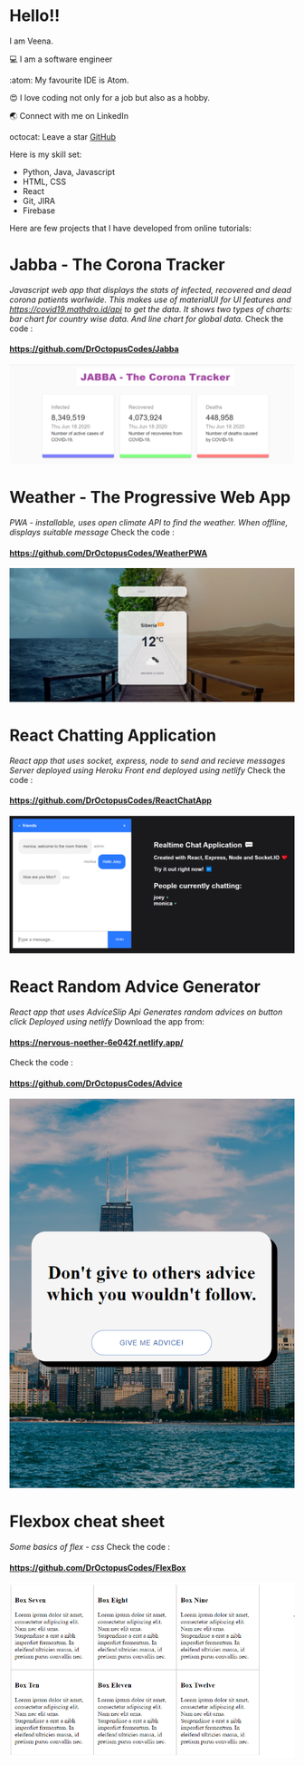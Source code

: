 # Hello!!   
I am Veena.    

:computer: I am a software engineer   

:atom: My favourite IDE is Atom.   

:heart_eyes: I love coding not only for a job but also as a hobby.   

:earth_asia: Connect with me on LinkedIn    

octocat: Leave a star [GitHub](https://github.com/DrOctopusCodes)

Here is my skill set:
- Python, Java, Javascript
- HTML, CSS
- React
- Git, JIRA
- Firebase

Here are few projects that I have developed from online tutorials:   

# Jabba - The Corona Tracker
*Javascript web app that displays the stats of infected, recovered and dead corona patients worlwide.*
*This makes use of materialUI for UI features and https://covid19.mathdro.id/api to get the data.*
*It shows two types of charts: bar chart for country wise data. And line chart for global data.*
Check the code :
#### https://github.com/DrOctopusCodes/Jabba

![Image of Project](https://github.com/DrOctopusCodes/Jabba/blob/master/screenshots/img1.PNG)


# Weather - The Progressive Web App
*PWA - installable, uses open climate API to find the weather.*
*When offline, displays suitable message*
Check the code :
#### https://github.com/DrOctopusCodes/WeatherPWA

![Image of Project](https://github.com/DrOctopusCodes/WeatherPWA/blob/master/screenshots/img3.PNG)




# React Chatting Application
*React app that uses socket, express, node to send and recieve messages*
*Server deployed using Heroku*
*Front end deployed using netlify*
Check the code :
#### https://github.com/DrOctopusCodes/ReactChatApp

![Image of Project](https://github.com/DrOctopusCodes/ReactChatApp/blob/master/screenshots/chat2.PNG)


# React Random Advice Generator
*React app that uses AdviceSlip Api*
*Generates random advices on button click*
*Deployed using netlify*
Download the app from:
#### https://nervous-noether-6e042f.netlify.app/
Check the code :
#### https://github.com/DrOctopusCodes/Advice

![Image of Project](https://github.com/DrOctopusCodes/Advice/blob/master/screenshots/img2.PNG)


# Flexbox cheat sheet
*Some basics of flex - css*
Check the code :
#### https://github.com/DrOctopusCodes/FlexBox

![Image of Project](https://github.com/DrOctopusCodes/FlexBox/blob/master/screenshots/style10a.PNG)

